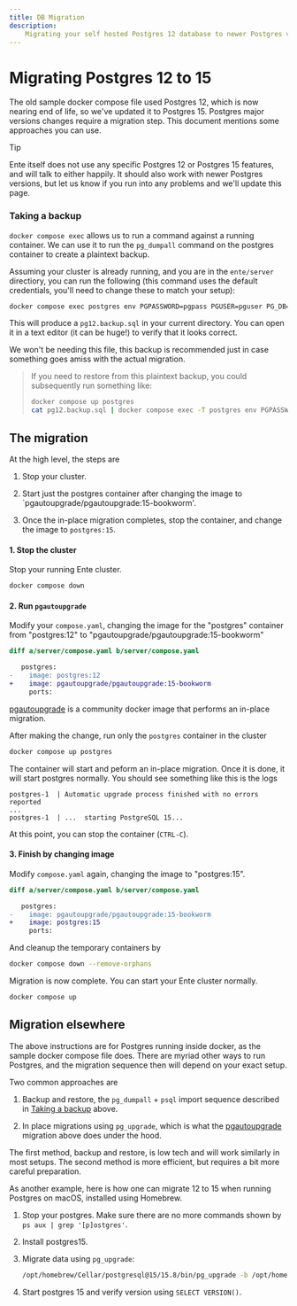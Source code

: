 ```yaml
---
title: DB Migration
description:
    Migrating your self hosted Postgres 12 database to newer Postgres versions
---
```


# Migrating Postgres 12 to 15

The old sample docker compose file used Postgres 12, which is now nearing end of
life, so we've updated it to Postgres 15. Postgres major versions changes
require a migration step. This document mentions some approaches you can use.

> [!TIP]
>
> Ente itself does not use any specific Postgres 12 or Postgres 15 features, and
> will talk to either happily. It should also work with newer Postgres versions,
> but let us know if you run into any problems and we'll update this page.

### Taking a backup

`docker compose exec` allows us to run a command against a running container. We
can use it to run the `pg_dumpall` command on the postgres container to create a
plaintext backup.

Assuming your cluster is already running, and you are in the `ente/server`
directiory, you can run the following (this command uses the default
credentials, you'll need to change these to match your setup):

```sh
docker compose exec postgres env PGPASSWORD=pgpass PGUSER=pguser PG_DB=ente_db pg_dumpall >pg12.backup.sql
```

This will produce a `pg12.backup.sql` in your current directory. You can open it
in a text editor (it can be huge!) to verify that it looks correct.

We won't be needing this file, this backup is recommended just in case something
goes amiss with the actual migration.

> If you need to restore from this plaintext backup, you could subsequently run
> something like:
>
> ```sh
> docker compose up postgres
> cat pg12.backup.sql | docker compose exec -T postgres env PGPASSWORD=pgpass psql -U pguser -d ente_db
> ```

## The migration

At the high level, the steps are

1. Stop your cluster.

2. Start just the postgres container after changing the image to
   `pgautoupgrade/pgautoupgrade:15-bookworm'.

3. Once the in-place migration completes, stop the container, and change the
   image to `postgres:15`.

#### 1. Stop the cluster

Stop your running Ente cluster.

```sh
docker compose down
```

#### 2. Run `pgautoupgrade`

Modify your `compose.yaml`, changing the image for the "postgres" container from
"postgres:12" to "pgautoupgrade/pgautoupgrade:15-bookworm"

```diff
diff a/server/compose.yaml b/server/compose.yaml

   postgres:
-    image: postgres:12
+    image: pgautoupgrade/pgautoupgrade:15-bookworm
     ports:
```

[pgautoupgrade](https://github.com/pgautoupgrade/docker-pgautoupgrade) is a
community docker image that performs an in-place migration.

After making the change, run only the `postgres` container in the cluster

```sh
docker compose up postgres
```

The container will start and peform an in-place migration. Once it is done, it
will start postgres normally. You should see something like this is the logs

```
postgres-1  | Automatic upgrade process finished with no errors reported
...
postgres-1  | ...  starting PostgreSQL 15...
```

At this point, you can stop the container (`CTRL-C`).

#### 3. Finish by changing image

Modify `compose.yaml` again, changing the image to "postgres:15".

```diff
diff a/server/compose.yaml b/server/compose.yaml

   postgres:
-    image: pgautoupgrade/pgautoupgrade:15-bookworm
+    image: postgres:15
     ports:
```

And cleanup the temporary containers by

```sh
docker compose down --remove-orphans
```

Migration is now complete. You can start your Ente cluster normally.

```sh
docker compose up
```

## Migration elsewhere

The above instructions are for Postgres running inside docker, as the sample
docker compose file does. There are myriad other ways to run Postgres, and the
migration sequence then will depend on your exact setup.

Two common approaches are

1. Backup and restore, the `pg_dumpall` + `psql` import sequence described in
   [Taking a backup](#taking-a-backup) above.

2. In place migrations using `pg_upgrade`, which is what the
   [pgautoupgrade](#the-migration) migration above does under the hood.

The first method, backup and restore, is low tech and will work similarly in
most setups. The second method is more efficient, but requires a bit more
careful preparation.

As another example, here is how one can migrate 12 to 15 when running Postgres
on macOS, installed using Homebrew.

1. Stop your postgres. Make sure there are no more commands shown by
   `ps aux | grep '[p]ostgres'`.

2. Install postgres15.

3. Migrate data using `pg_upgrade`:

    ```sh
    /opt/homebrew/Cellar/postgresql@15/15.8/bin/pg_upgrade -b /opt/homebrew/Cellar/postgresql@12/12.18_1/bin -B /opt/homebrew/Cellar/postgresql@15/15.8/bin/ -d /opt/homebrew/var/postgresql@12 -D /opt/homebrew/var/postgresql@15
    ```

4. Start postgres 15 and verify version using `SELECT VERSION()`.
